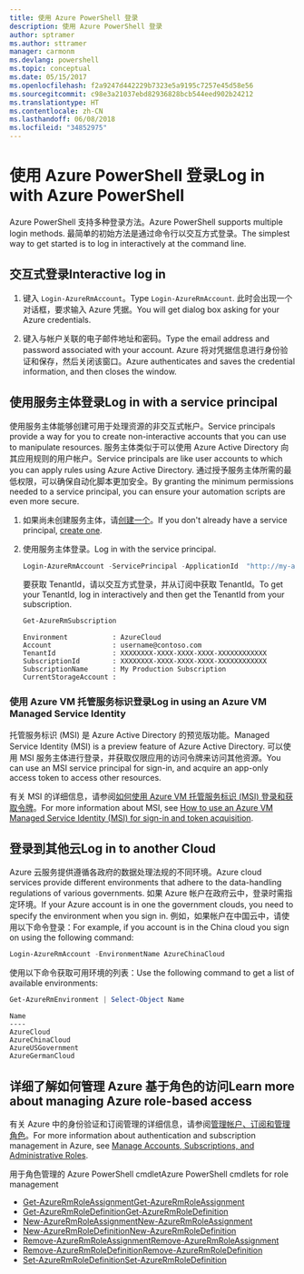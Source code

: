 ```yaml
---
title: 使用 Azure PowerShell 登录
description: 使用 Azure PowerShell 登录
author: sptramer
ms.author: sttramer
manager: carmonm
ms.devlang: powershell
ms.topic: conceptual
ms.date: 05/15/2017
ms.openlocfilehash: f2a9247d442229b7323e5a9195c7257e45d58e56
ms.sourcegitcommit: c98e3a21037ebd82936828bcb544eed902b24212
ms.translationtype: HT
ms.contentlocale: zh-CN
ms.lasthandoff: 06/08/2018
ms.locfileid: "34852975"
---
```

# <a name="log-in-with-azure-powershell"></a><span data-ttu-id="01d1e-103">使用 Azure PowerShell 登录</span><span class="sxs-lookup"><span data-stu-id="01d1e-103">Log in with Azure PowerShell</span></span>

<span data-ttu-id="01d1e-104">Azure PowerShell 支持多种登录方法。</span><span class="sxs-lookup"><span data-stu-id="01d1e-104">Azure PowerShell supports multiple login methods.</span></span> <span data-ttu-id="01d1e-105">最简单的初始方法是通过命令行以交互方式登录。</span><span class="sxs-lookup"><span data-stu-id="01d1e-105">The simplest way to get started is to log in interactively at the command line.</span></span>

## <a name="interactive-log-in"></a><span data-ttu-id="01d1e-106">交互式登录</span><span class="sxs-lookup"><span data-stu-id="01d1e-106">Interactive log in</span></span>

1. <span data-ttu-id="01d1e-107">键入 `Login-AzureRmAccount`。</span><span class="sxs-lookup"><span data-stu-id="01d1e-107">Type `Login-AzureRmAccount`.</span></span> <span data-ttu-id="01d1e-108">此时会出现一个对话框，要求输入 Azure 凭据。</span><span class="sxs-lookup"><span data-stu-id="01d1e-108">You will get dialog box asking for your Azure credentials.</span></span>

2. <span data-ttu-id="01d1e-109">键入与帐户关联的电子邮件地址和密码。</span><span class="sxs-lookup"><span data-stu-id="01d1e-109">Type the email address and password associated with your account.</span></span> <span data-ttu-id="01d1e-110">Azure 将对凭据信息进行身份验证和保存，然后关闭该窗口。</span><span class="sxs-lookup"><span data-stu-id="01d1e-110">Azure authenticates and saves the credential information, and then closes the window.</span></span>

## <a name="log-in-with-a-service-principal"></a><span data-ttu-id="01d1e-111">使用服务主体登录</span><span class="sxs-lookup"><span data-stu-id="01d1e-111">Log in with a service principal</span></span>

<span data-ttu-id="01d1e-112">使用服务主体能够创建可用于处理资源的非交互式帐户。</span><span class="sxs-lookup"><span data-stu-id="01d1e-112">Service principals provide a way for you to create non-interactive accounts that you can use to manipulate resources.</span></span> <span data-ttu-id="01d1e-113">服务主体类似于可以使用 Azure Active Directory 向其应用规则的用户帐户。</span><span class="sxs-lookup"><span data-stu-id="01d1e-113">Service principals are like user accounts to which you can apply rules using Azure Active Directory.</span></span> <span data-ttu-id="01d1e-114">通过授予服务主体所需的最低权限，可以确保自动化脚本更加安全。</span><span class="sxs-lookup"><span data-stu-id="01d1e-114">By granting the minimum permissions needed to a service principal, you can ensure your automation scripts are even more secure.</span></span>

1. <span data-ttu-id="01d1e-115">如果尚未创建服务主体，请[创建一个](create-azure-service-principal-azureps.md)。</span><span class="sxs-lookup"><span data-stu-id="01d1e-115">If you don't already have a service principal, [create one](create-azure-service-principal-azureps.md).</span></span>

2. <span data-ttu-id="01d1e-116">使用服务主体登录。</span><span class="sxs-lookup"><span data-stu-id="01d1e-116">Log in with the service principal.</span></span>

    ```powershell
    Login-AzureRmAccount -ServicePrincipal -ApplicationId  "http://my-app" -Credential $pscredential -TenantId $tenantid
    ```

    <span data-ttu-id="01d1e-117">要获取 TenantId，请以交互方式登录，并从订阅中获取 TenantId。</span><span class="sxs-lookup"><span data-stu-id="01d1e-117">To get your TenantId, log in interactively and then get the TenantId from your subscription.</span></span>

    ```powershell
    Get-AzureRmSubscription
    ```

    ```
    Environment           : AzureCloud
    Account               : username@contoso.com
    TenantId              : XXXXXXXX-XXXX-XXXX-XXXX-XXXXXXXXXXXX
    SubscriptionId        : XXXXXXXX-XXXX-XXXX-XXXX-XXXXXXXXXXXX
    SubscriptionName      : My Production Subscription
    CurrentStorageAccount :
    ```

### <a name="log-in-using-an-azure-vm-managed-service-identity"></a><span data-ttu-id="01d1e-118">使用 Azure VM 托管服务标识登录</span><span class="sxs-lookup"><span data-stu-id="01d1e-118">Log in using an Azure VM Managed Service Identity</span></span>

<span data-ttu-id="01d1e-119">托管服务标识 (MSI) 是 Azure Active Directory 的预览版功能。</span><span class="sxs-lookup"><span data-stu-id="01d1e-119">Managed Service Identity (MSI) is a preview feature of Azure Active Directory.</span></span> <span data-ttu-id="01d1e-120">可以使用 MSI 服务主体进行登录，并获取仅限应用的访问令牌来访问其他资源。</span><span class="sxs-lookup"><span data-stu-id="01d1e-120">You can use an MSI service principal for sign-in, and acquire an app-only access token to access other resources.</span></span>

<span data-ttu-id="01d1e-121">有关 MSI 的详细信息，请参阅[如何使用 Azure VM 托管服务标识 (MSI) 登录和获取令牌](/azure/active-directory/msi-how-to-get-access-token-using-msi)。</span><span class="sxs-lookup"><span data-stu-id="01d1e-121">For more information about MSI, see [How to use an Azure VM Managed Service Identity (MSI) for sign-in and token acquisition](/azure/active-directory/msi-how-to-get-access-token-using-msi).</span></span>

## <a name="log-in-to-another-cloud"></a><span data-ttu-id="01d1e-122">登录到其他云</span><span class="sxs-lookup"><span data-stu-id="01d1e-122">Log in to another Cloud</span></span>

<span data-ttu-id="01d1e-123">Azure 云服务提供遵循各政府的数据处理法规的不同环境。</span><span class="sxs-lookup"><span data-stu-id="01d1e-123">Azure cloud services provide different environments that adhere to the data-handling regulations of various governments.</span></span> <span data-ttu-id="01d1e-124">如果 Azure 帐户在政府云中，登录时需指定环境。</span><span class="sxs-lookup"><span data-stu-id="01d1e-124">If your Azure account is in one the government clouds, you need to specify the environment when you sign in.</span></span> <span data-ttu-id="01d1e-125">例如，如果帐户在中国云中，请使用以下命令登录：</span><span class="sxs-lookup"><span data-stu-id="01d1e-125">For example, if you account is in the China cloud you sign on using the following command:</span></span>

```powershell
Login-AzureRmAccount -EnvironmentName AzureChinaCloud
```

<span data-ttu-id="01d1e-126">使用以下命令获取可用环境的列表：</span><span class="sxs-lookup"><span data-stu-id="01d1e-126">Use the following command to get a list of available environments:</span></span>

```powershell
Get-AzureRmEnvironment | Select-Object Name
```

```
Name
----
AzureCloud
AzureChinaCloud
AzureUSGovernment
AzureGermanCloud
```

## <a name="learn-more-about-managing-azure-role-based-access"></a><span data-ttu-id="01d1e-127">详细了解如何管理 Azure 基于角色的访问</span><span class="sxs-lookup"><span data-stu-id="01d1e-127">Learn more about managing Azure role-based access</span></span>

<span data-ttu-id="01d1e-128">有关 Azure 中的身份验证和订阅管理的详细信息，请参阅[管理帐户、订阅和管理角色](/azure/active-directory/role-based-access-control-configure)。</span><span class="sxs-lookup"><span data-stu-id="01d1e-128">For more information about authentication and subscription management in Azure, see [Manage Accounts, Subscriptions, and Administrative Roles](/azure/active-directory/role-based-access-control-configure).</span></span>

<span data-ttu-id="01d1e-129">用于角色管理的 Azure PowerShell cmdlet</span><span class="sxs-lookup"><span data-stu-id="01d1e-129">Azure PowerShell cmdlets for role management</span></span>

* [<span data-ttu-id="01d1e-130">Get-AzureRmRoleAssignment</span><span class="sxs-lookup"><span data-stu-id="01d1e-130">Get-AzureRmRoleAssignment</span></span>](/powershell/module/AzureRM.Resources/Get-AzureRmRoleAssignment)
* [<span data-ttu-id="01d1e-131">Get-AzureRmRoleDefinition</span><span class="sxs-lookup"><span data-stu-id="01d1e-131">Get-AzureRmRoleDefinition</span></span>](/powershell/module/AzureRM.Resources/Get-AzureRmRoleDefinition)
* [<span data-ttu-id="01d1e-132">New-AzureRmRoleAssignment</span><span class="sxs-lookup"><span data-stu-id="01d1e-132">New-AzureRmRoleAssignment</span></span>](/powershell/module/AzureRM.Resources/New-AzureRmRoleAssignment)
* [<span data-ttu-id="01d1e-133">New-AzureRmRoleDefinition</span><span class="sxs-lookup"><span data-stu-id="01d1e-133">New-AzureRmRoleDefinition</span></span>](/powershell/module/AzureRM.Resources/New-AzureRmRoleDefinition)
* [<span data-ttu-id="01d1e-134">Remove-AzureRmRoleAssignment</span><span class="sxs-lookup"><span data-stu-id="01d1e-134">Remove-AzureRmRoleAssignment</span></span>](/powershell/module/AzureRM.Resources/Remove-AzureRmRoleAssignment)
* [<span data-ttu-id="01d1e-135">Remove-AzureRmRoleDefinition</span><span class="sxs-lookup"><span data-stu-id="01d1e-135">Remove-AzureRmRoleDefinition</span></span>](/powershell/module/AzureRM.Resources/Remove-AzureRmRoleDefinition)
* [<span data-ttu-id="01d1e-136">Set-AzureRmRoleDefinition</span><span class="sxs-lookup"><span data-stu-id="01d1e-136">Set-AzureRmRoleDefinition</span></span>](/powershell/moduel/AzureRM.Resources/Set-AzureRmRoleDefinition)
